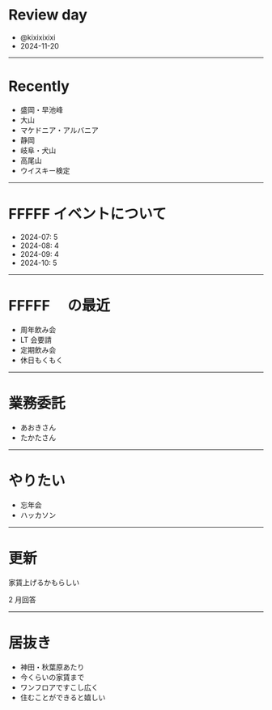 # Review day

- @kixixixixi
- 2024-11-20

---

# Recently

- 盛岡・早池峰
- 大山
- マケドニア・アルバニア
- 静岡
- 岐阜・犬山
- 高尾山
- ウイスキー検定

---

# FFFFF イベントについて

- 2024-07: 5
- 2024-08: 4
- 2024-09: 4
- 2024-10: 5

---

# FFFFF 　の最近

- 周年飲み会
- LT 会要請
- 定期飲み会
- 休日もくもく

---

# 業務委託

- あおきさん
- たかたさん

---

# やりたい

- 忘年会
- ハッカソン

---

# 更新

家賃上げるかもらしい

2 月回答

---

# 居抜き

- 神田・秋葉原あたり
- 今くらいの家賃まで
- ワンフロアですこし広く
- 住むことができると嬉しい
